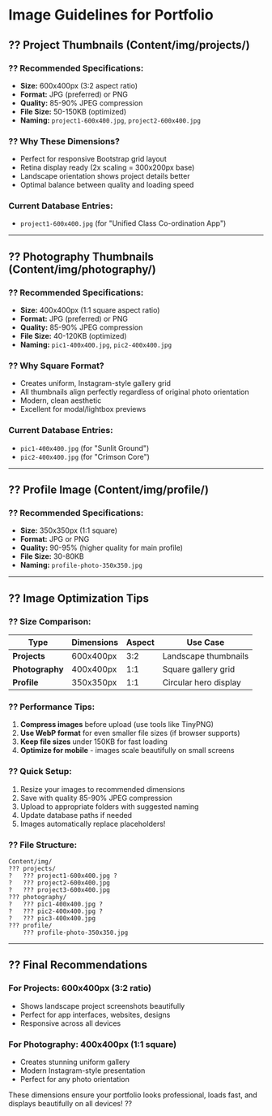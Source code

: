 # Image Guidelines for Portfolio

## ?? Project Thumbnails (Content/img/projects/)

### **?? Recommended Specifications:**
- **Size:** 600x400px (3:2 aspect ratio)
- **Format:** JPG (preferred) or PNG
- **Quality:** 85-90% JPEG compression
- **File Size:** 50-150KB (optimized)
- **Naming:** `project1-600x400.jpg`, `project2-600x400.jpg`

### **?? Why These Dimensions?**
- Perfect for responsive Bootstrap grid layout
- Retina display ready (2x scaling = 300x200px base)
- Landscape orientation shows project details better
- Optimal balance between quality and loading speed

### **Current Database Entries:**
- `project1-600x400.jpg` (for "Unified Class Co-ordination App")

---

## ?? Photography Thumbnails (Content/img/photography/)

### **?? Recommended Specifications:**
- **Size:** 400x400px (1:1 square aspect ratio)
- **Format:** JPG (preferred) or PNG
- **Quality:** 85-90% JPEG compression
- **File Size:** 40-120KB (optimized)
- **Naming:** `pic1-400x400.jpg`, `pic2-400x400.jpg`

### **?? Why Square Format?**
- Creates uniform, Instagram-style gallery grid
- All thumbnails align perfectly regardless of original photo orientation
- Modern, clean aesthetic
- Excellent for modal/lightbox previews

### **Current Database Entries:**
- `pic1-400x400.jpg` (for "Sunlit Ground")
- `pic2-400x400.jpg` (for "Crimson Core")

---

## ?? Profile Image (Content/img/profile/)

### **?? Recommended Specifications:**
- **Size:** 350x350px (1:1 square)
- **Format:** JPG or PNG
- **Quality:** 90-95% (higher quality for main profile)
- **File Size:** 30-80KB
- **Naming:** `profile-photo-350x350.jpg`

---

## ?? Image Optimization Tips

### **?? Size Comparison:**
| Type | Dimensions | Aspect | Use Case |
|------|------------|--------|----------|
| **Projects** | 600x400px | 3:2 | Landscape thumbnails |
| **Photography** | 400x400px | 1:1 | Square gallery grid |
| **Profile** | 350x350px | 1:1 | Circular hero display |

### **?? Performance Tips:**
1. **Compress images** before upload (use tools like TinyPNG)
2. **Use WebP format** for even smaller file sizes (if browser supports)
3. **Keep file sizes** under 150KB for fast loading
4. **Optimize for mobile** - images scale beautifully on small screens

### **?? Quick Setup:**
1. Resize your images to recommended dimensions
2. Save with quality 85-90% JPEG compression
3. Upload to appropriate folders with suggested naming
4. Update database paths if needed
5. Images automatically replace placeholders!

### **?? File Structure:**
```
Content/img/
??? projects/
?   ??? project1-600x400.jpg ?
?   ??? project2-600x400.jpg
?   ??? project3-600x400.jpg
??? photography/
?   ??? pic1-400x400.jpg ?
?   ??? pic2-400x400.jpg ?
?   ??? pic3-400x400.jpg
??? profile/
    ??? profile-photo-350x350.jpg
```

---

## ?? **Final Recommendations**

### **For Projects:** 600x400px (3:2 ratio)
- Shows landscape project screenshots beautifully
- Perfect for app interfaces, websites, designs
- Responsive across all devices

### **For Photography:** 400x400px (1:1 square)
- Creates stunning uniform gallery
- Modern Instagram-style presentation
- Perfect for any photo orientation

These dimensions ensure your portfolio looks professional, loads fast, and displays beautifully on all devices! ??